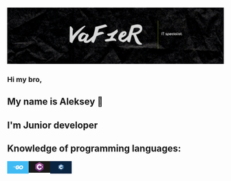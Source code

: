 [![Header](https://github.com/Leshawolf/Leshawolf/blob/main/Image.png)](https://github.com/Leshawolf)

### Hi my bro, 
## My name is Aleksey 👋
## I'm Junior developer

## Knowledge of programming languages:

<img align="left" alt="Go" width="50px" src="https://github.com/Leshawolf/Leshawolf/blob/main/Golang.png" />
<img align="left" alt="C#" width="50px" src="https://github.com/Leshawolf/Leshawolf/blob/main/C%23.jpeg" />
<img align="left" alt="C++" width="50px" src="https://github.com/Leshawolf/Leshawolf/blob/main/C%2B%2B.jpeg" />